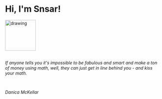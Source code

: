 <h1>Hi, I'm Snsar!</h1> <img src="https://acegif.com/wp-content/uploads/2021/4fh5wi/pepefrg-21.gif" alt="drawing"  height = "100"/> <br> <br> <p><i>If anyone tells you it's impossible to be fabulous and smart and make a ton of money using math, well, they can just get in line behind you - and kiss your math.</i></p> <br> <p><i>Danica McKellar</i></p>